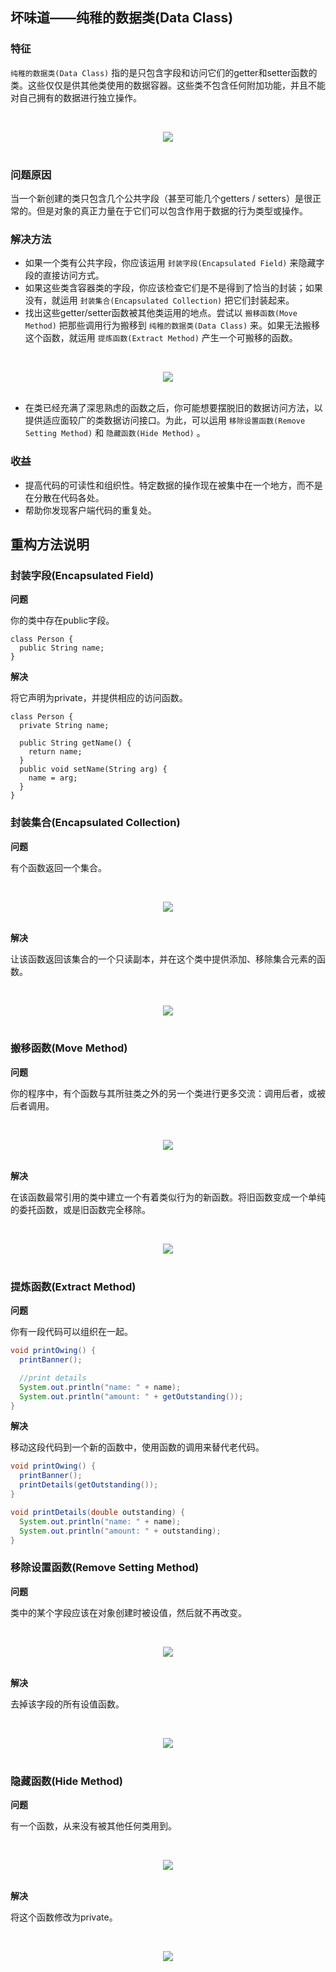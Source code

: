 ## 坏味道——纯稚的数据类(Data Class)

### 特征

`纯稚的数据类(Data Class)` 指的是只包含字段和访问它们的getter和setter函数的类。这些仅仅是供其他类使用的数据容器。这些类不包含任何附加功能，并且不能对自己拥有的数据进行独立操作。

<br><div align="center"><img src="https://raw.githubusercontent.com/dunwu/images/master/images/design/refactor/data-class-1.png"/></div><br>

### 问题原因

当一个新创建的类只包含几个公共字段（甚至可能几个getters / setters）是很正常的。但是对象的真正力量在于它们可以包含作用于数据的行为类型或操作。

### 解决方法

- 如果一个类有公共字段，你应该运用 `封装字段(Encapsulated Field)` 来隐藏字段的直接访问方式。
- 如果这些类含容器类的字段，你应该检查它们是不是得到了恰当的封装；如果没有，就运用  `封装集合(Encapsulated Collection)` 把它们封装起来。
- 找出这些getter/setter函数被其他类运用的地点。尝试以 `搬移函数(Move Method)`  把那些调用行为搬移到 `纯稚的数据类(Data Class)` 来。如果无法搬移这个函数，就运用 `提炼函数(Extract Method)` 产生一个可搬移的函数。

<br><div align="center"><img src="https://raw.githubusercontent.com/dunwu/images/master/images/design/refactor/data-class-2.png"/></div><br>

-  在类已经充满了深思熟虑的函数之后，你可能想要摆脱旧的数据访问方法，以提供适应面较广的类数据访问接口。为此，可以运用 `移除设置函数(Remove Setting Method)`  和 `隐藏函数(Hide Method)` 。

### 收益

- 提高代码的可读性和组织性。特定数据的操作现在被集中在一个地方，而不是在分散在代码各处。
- 帮助你发现客户端代码的重复处。

## 重构方法说明

### 封装字段(Encapsulated Field)

**问题**

你的类中存在public字段。

```
class Person {
  public String name;
}
```

**解决**

将它声明为private，并提供相应的访问函数。

```
class Person {
  private String name;

  public String getName() {
    return name;
  }
  public void setName(String arg) {
    name = arg;
  }
}
```

### 封装集合(Encapsulated Collection)

**问题**

有个函数返回一个集合。

<br><div align="center"><img src="https://raw.githubusercontent.com/dunwu/images/master/images/design/refactor/encapsulate-collection-before.png"/></div><br>

**解决**

让该函数返回该集合的一个只读副本，并在这个类中提供添加、移除集合元素的函数。

<br><div align="center"><img src="https://raw.githubusercontent.com/dunwu/images/master/images/design/refactor/encapsulate-collection-after.png"/></div><br>

### 搬移函数(Move Method)

**问题**

你的程序中，有个函数与其所驻类之外的另一个类进行更多交流：调用后者，或被后者调用。

<br><div align="center"><img src="https://raw.githubusercontent.com/dunwu/images/master/images/design/refactor/move-method-before.png"/></div><br>

**解决**

在该函数最常引用的类中建立一个有着类似行为的新函数。将旧函数变成一个单纯的委托函数，或是旧函数完全移除。

<br><div align="center"><img src="https://raw.githubusercontent.com/dunwu/images/master/images/design/refactor/move-method-after.png"/></div><br>

### 提炼函数(Extract Method)

**问题**

你有一段代码可以组织在一起。

```java
void printOwing() {
  printBanner();

  //print details
  System.out.println("name: " + name);
  System.out.println("amount: " + getOutstanding());
}
```
**解决**

移动这段代码到一个新的函数中，使用函数的调用来替代老代码。

```java
void printOwing() {
  printBanner();
  printDetails(getOutstanding());
}

void printDetails(double outstanding) {
  System.out.println("name: " + name);
  System.out.println("amount: " + outstanding);
}
```

### 移除设置函数(Remove Setting Method)

**问题**

类中的某个字段应该在对象创建时被设值，然后就不再改变。

<br><div align="center"><img src="https://raw.githubusercontent.com/dunwu/images/master/images/design/refactor/remove-setting-method-before.png"/></div><br>

**解决**

去掉该字段的所有设值函数。

<br><div align="center"><img src="https://raw.githubusercontent.com/dunwu/images/master/images/design/refactor/remove-setting-method-after.png"/></div><br>

### 隐藏函数(Hide Method)

**问题**

有一个函数，从来没有被其他任何类用到。

<br><div align="center"><img src="https://raw.githubusercontent.com/dunwu/images/master/images/design/refactor/hide-method-before.png"/></div><br>

**解决**

将这个函数修改为private。

<br><div align="center"><img src="https://raw.githubusercontent.com/dunwu/images/master/images/design/refactor/hide-method-after.png"/></div><br>
